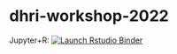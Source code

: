 # dhri-workshop-2022

<!-- badges: start -->


Jupyter+R: [![Launch Rstudio Binder](http://mybinder.org/badge_logo.svg)](https://mybinder.org/v2/gh/jerrybonnell/dhri-workshop-2022/main?filepath=jupyter/dhri2022_text_mining.ipynb)

<!-- badges: end -->


